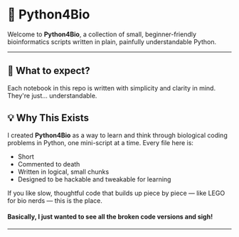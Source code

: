 # 🧬 Python4Bio

Welcome to **Python4Bio**, a collection of small, beginner-friendly bioinformatics scripts written in plain, painfully understandable Python.

---
## 🧠 What to expect?

Each notebook in this repo is written with simplicity and clarity in mind. They're just... understandable.

## 💡 Why This Exists

I created **Python4Bio** as a way to learn and think through biological coding problems in Python, one mini-script at a time. Every file here is:
- Short
- Commented to death
- Written in logical, small chunks
- Designed to be hackable and tweakable for learning

If you like slow, thoughtful code that builds up piece by piece — like LEGO for bio nerds — this is the place.
#### Basically, I just wanted to see all the broken code versions and sigh!
---
